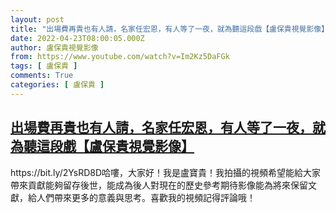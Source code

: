 ```yaml
---
layout: post
title: "出場費再貴也有人請，名家任宏恩，有人等了一夜，就為聽這段戲【盧保貴視覺影像】"
date: 2022-04-23T08:00:05.000Z
author: 盧保貴視覺影像
from: https://www.youtube.com/watch?v=Im2Kz5DaFGk
tags: [ 盧保貴 ]
comments: True
categories: [ 盧保貴 ]
---
```

<!--1650700805000-->
[出場費再貴也有人請，名家任宏恩，有人等了一夜，就為聽這段戲【盧保貴視覺影像】](https://www.youtube.com/watch?v=Im2Kz5DaFGk)
------

<div>
https://bit.ly/2YsRD8D哈嘍，大家好！我是盧寶貴！我拍攝的視頻希望能給大家帶來貢獻能夠留存後世，能成為後人對現在的歷史參考期待影像能為將來保留文獻，給人們帶來更多的意義與思考。喜歡我的視頻記得評論哦！
</div>
